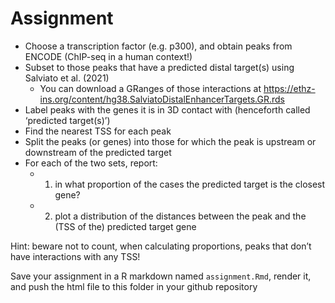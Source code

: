 # Assignment

* Choose a transcription factor (e.g. p300), and obtain peaks from ENCODE (ChIP-seq in a human context!)
* Subset to those peaks that have a predicted distal target(s) using Salviato et al. (2021)
  - You can download a GRanges of those interactions at https://ethz-ins.org/content/hg38.SalviatoDistalEnhancerTargets.GR.rds 
* Label peaks with the genes it is in 3D contact with (henceforth called ‘predicted target(s)’)
* Find the nearest TSS for each peak
* Split the peaks (or genes) into those for which the peak is upstream or downstream of the predicted target
* For each of the two sets, report:
  - 1) in what proportion of the cases the predicted target is the closest gene?
  - 2) plot a distribution of the distances between the peak and the (TSS of the) predicted target gene

Hint:
beware not to count, when calculating proportions, peaks that don’t have interactions with any TSS!

Save your assignment in a R markdown named `assignment.Rmd`, render it, and push the html file to this folder in your github repository
